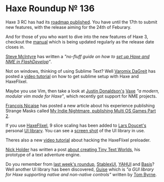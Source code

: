 [_template]: roundup.html
# Haxe Roundup № 136

Haxe 3 RC has had its [roadmap published][link 1]. You have until the 17th to submit new features, with the release aiming for the 24th of Feburary.

And for those of you who want to dive into the new features of Haxe 3, checkout the [manual][link 2] which is being updated regularly as the release date closes in.

[Steve McIntyre][link 3] has written a *"no-fluff guide on how to [set up Haxe and NME in FlashDevelop][link 4]”*.

Not on windows, thinking of using Sublime Text? Well [Varomix DaGreit][link 5] has posted a [video tutorial][link 6] on how to get sublime setup with Haxe and HaxeFlixel.

Maybe you use Vim, then take a look at [Justin Donaldson's][link 7] [Vaxe][link 8] *"a modern, modular vim mode for Haxe"*, which recently got support for NME projects.

[François Nicaise][link 9] has posted a new article about his experience publishing Strange Masks called [My Indie Nightmare, publishing Multi OS Games Part 2][link 10].

If you use [HaxeFlixel][link 11], 9 slice scaling has been added to [Lars Doucet's][link 12] personal [UI library][link 13]. You can see a [screen shot][link 14] of the UI library in use.

Theres also a new [video tutorial][link 15] about hacking the HaxeFlixel preloader.

[Nick Holder][link 16] has written a post [about creating Tiny Text Worlds][link 17], his prototype of a text adventure engine.

Do you remember from [last week's roundup][link 18], [StablexUI][link 19], [YAHUI][link 20] and [Basis][link 21]? Well another UI library has been discovered, [Guise][link 22] which is *"a GUI library for Haxe supporting native and non-native controls"* written by [Tom Byrne][link 23].

[link 1]: https://groups.google.com/forum/#!topic/haxedev/6aPy_CqJ_ok "roadmap published"
[link 2]: http://haxe.org/manual/ "manual"
[link 3]: https://twitter.com/stevedecoded "Steve McIntyre"
[link 4]: http://stephenmcintyre.net/blog/setting-up-haxe-and-nme-in-flashdevelop "set up Haxe and NME in FlashDevelop"
[link 5]: https://twitter.com/varomix "Varomix DaGreit"
[link 6]: http://www.youtube.com/watch?v=ePO1Rjv7HNs&amp;feature=youtu.be "video tutorial"
[link 7]: https://plus.google.com/112651821425677274147 "Justin Donaldson&#8217;s"
[link 8]: https://github.com/jdonaldson/vaxe "Vaxe"
[link 9]: https://plus.google.com/108064094232314477767/posts "François Nicaise"
[link 10]: http://blog.thinkslow.net/post/42992540987/my-indie-nightmare-publishing-multi-os-games-part-2 "My Indie Nightmare, publishing Multi OS Games Part 2"
[link 11]: http://www.haxeflixel.com/ "HaxeFlixel"
[link 12]: https://twitter.com/larsiusprime "Lars Doucet&#8217;s"
[link 13]: https://github.com/larsiusprime/haxe-flx-ui "UI library"
[link 14]: https://twitter.com/larsiusprime/status/299662276762423296/photo/1 "screen shot"
[link 15]: http://www.youtube.com/watch?v=5ScAhaOuqbk&amp;feature=youtu.be "video tutorial"
[link 16]: https://plus.google.com/113726060669742151350 "Nick Holder"
[link 17]: http://nickholder.wordpress.com/2013/02/12/tiny-text-worlds/ "about creating Tiny Text Worlds"
[link 18]: http://blog.skialbainn.com/post/42431133818/haxe-roundup-135 "last week&#8217;s roundup"
[link 19]: https://github.com/RealyUniqueName/StablexUI "StablexUI"
[link 20]: https://github.com/ianharrigan/YAHUI "YAHUI"
[link 21]: https://github.com/Randonee/Basis "Basis"
[link 22]: https://github.com/TomByrne/Guise "Guise"
[link 23]: https://plus.google.com/112835222083346353538 "Tom Byrne"

